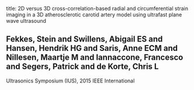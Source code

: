 title: 2D versus 3D cross-correlation-based radial and circumferential strain imaging in a 3D atherosclerotic carotid artery model using ultrafast plane wave ultrasound

## Fekkes, Stein and Swillens, Abigail ES and Hansen, Hendrik HG and Saris, Anne ECM and Nillesen, Maartje M and Iannaccone, Francesco and Segers, Patrick and de Korte, Chris L
Ultrasonics Symposium (IUS), 2015 IEEE International

